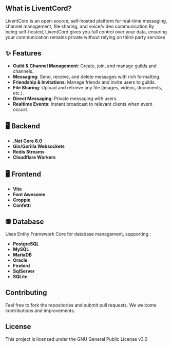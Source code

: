 ## What is LiventCord?
LiventCord is an open-source, self-hosted platform for real-time messaging, channel management, file sharing, and voice/video communication
By being self-hosted, LiventCord gives you full control over your data, ensuring your communication remains private without relying on third-party services

## ✨ Features

- **Guild & Channel Management**: Create, join, and manage guilds and channels.
- **Messaging**: Send, receive, and delete messages with rich formatting.
- **Friendship & Invitations**: Manage friends and invite users to guilds.
- **File Sharing**: Upload and retrieve any file (images, videos, documents, etc.).
- **Direct Messaging**: Private messaging with users.
- **Realtime Events**: Instant broadcast to relevant clients when event occurs

## 🖥 Backend 
- **.Net Core 8.0**
- **Gin/Gorilla Websockets**
- **Redis Streams**
- **Cloudflare Workers**
  
## 🖥️ Frontend
- **Vite**
- **Font Awesome**
- **Croppie**
- **Confetti**

## ⛃  Database 
Uses Entity Framework Core for database management, supporting :

- **PostgreSQL**
- **MySQL**
- **MariaDB**
- **Oracle**
- **Firebird**
- **SqlServer**
- **SQLite**

## Contributing

Feel free to fork the repositories and submit pull requests. We welcome contributions and improvements.

## License

This project is licensed under the GNU General Public License v3.0
